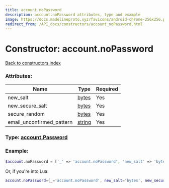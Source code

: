```yaml
---
title: account.noPassword
description: account.noPassword attributes, type and example
image: https://docs.madelineproto.xyz/favicons/android-chrome-256x256.png
redirect_from: /API_docs/constructors/account_noPassword.html
---
```

# Constructor: account.noPassword  
[Back to constructors index](index.md)



### Attributes:

| Name     |    Type       | Required |
|----------|---------------|----------|
|new\_salt|[bytes](../types/bytes.md) | Yes|
|new\_secure\_salt|[bytes](../types/bytes.md) | Yes|
|secure\_random|[bytes](../types/bytes.md) | Yes|
|email\_unconfirmed\_pattern|[string](../types/string.md) | Yes|



### Type: [account.Password](../types/account.Password.md)


### Example:

```php
$account.noPassword = ['_' => 'account.noPassword', 'new_salt' => 'bytes', 'new_secure_salt' => 'bytes', 'secure_random' => 'bytes', 'email_unconfirmed_pattern' => 'string'];
```  


Or, if you're into Lua:

```lua
account.noPassword={_='account.noPassword', new_salt='bytes', new_secure_salt='bytes', secure_random='bytes', email_unconfirmed_pattern='string'}

```


